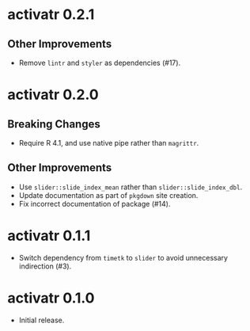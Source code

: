 # activatr 0.2.1

## Other Improvements

* Remove `lintr` and `styler` as dependencies (#17).

# activatr 0.2.0

## Breaking Changes

* Require R 4.1, and use native pipe rather than `magrittr`.

## Other Improvements

* Use `slider::slide_index_mean` rather than `slider::slide_index_dbl`.
* Update documentation as part of `pkgdown` site creation.
* Fix incorrect documentation of package (#14).

# activatr 0.1.1

* Switch dependency from `timetk` to `slider` to avoid unnecessary indirection (#3).

# activatr 0.1.0

* Initial release.
